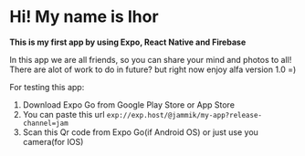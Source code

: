 # Hi! My name is Ihor
**This is my first app by using Expo, React Native and Firebase**

In this app we are all friends, so you can share your mind and photos to all! There are alot of work to do in future? but right now enjoy alfa version 1.0 =)

For testing this app:
1) Download Expo Go from Google Play Store or App Store
2) You can paste this url `exp://exp.host/@jammik/my-app?release-channel=jam`
2) Scan this Qr code from Expo Go(if Android OS) or just use you camera(for IOS)

<image>
